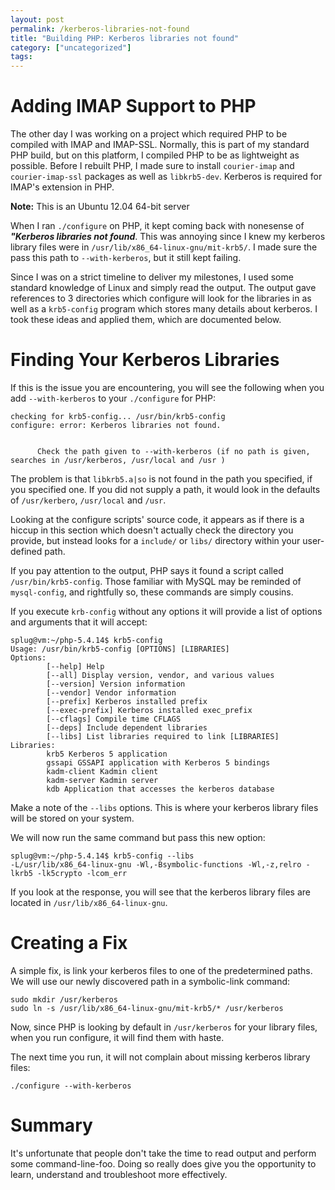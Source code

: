 ```yaml
---
layout: post
permalink: /kerberos-libraries-not-found
title: "Building PHP: Kerberos libraries not found"
category: ["uncategorized"]
tags: 
---
```

# Adding IMAP Support to PHP

The other day I was working on a project which required PHP to be compiled with IMAP and IMAP-SSL. Normally, this is part of my standard PHP build, but on this platform, I compiled PHP to be as lightweight as possible. Before I rebuilt PHP, I made sure to install `courier-imap` and `courier-imap-ssl` packages as well as `libkrb5-dev`. Kerberos is required for IMAP's extension in PHP.

**Note:** This is an Ubuntu 12.04 64-bit server

When I ran `./configure` on PHP, it kept coming back with nonesense of **_"Kerberos libraries not found_**. This was annoying since I knew my kerberos library files were in `/usr/lib/x86_64-linux-gnu/mit-krb5/`. I made sure the pass this path to `--with-kerberos`, but it still kept failing.

Since I was on a strict timeline to deliver my milestones, I used some standard knowledge of Linux and simply read the output. The output gave references to 3 directories which configure will look for the libraries in as well as a `krb5-config` program which stores many details about kerberos. I took these ideas and applied them, which are documented below.

# Finding Your Kerberos Libraries

If this is the issue you are encountering, you will see the following when you add `--with-kerberos` to your `./configure` for PHP:

    checking for krb5-config... /usr/bin/krb5-config
    configure: error: Kerberos libraries not found.
    
    
          Check the path given to --with-kerberos (if no path is given, searches in /usr/kerberos, /usr/local and /usr )

The problem is that `libkrb5.a|so` is not found in the path you specified, if you specified one. If you did not supply a path, it would look in the defaults of `/usr/kerbero`, `/usr/local` and `/usr`.

Looking at the configure scripts' source code, it appears as if there is a hiccup in this section which doesn't actually check the directory you provide, but instead looks for a `include/` or `libs/` directory within your user-defined path.

If you pay attention to the output, PHP says it found a script called `/usr/bin/krb5-config`. Those familiar with MySQL may be reminded of `mysql-config`, and rightfully so, these commands are simply cousins.

If you execute `krb-config` without any options it will provide a list of options and arguments that it will accept:

    splug@vm:~/php-5.4.14$ krb5-config 
    Usage: /usr/bin/krb5-config [OPTIONS] [LIBRARIES]
    Options:
            [--help] Help
            [--all] Display version, vendor, and various values
            [--version] Version information
            [--vendor] Vendor information
            [--prefix] Kerberos installed prefix
            [--exec-prefix] Kerberos installed exec_prefix
            [--cflags] Compile time CFLAGS
            [--deps] Include dependent libraries
            [--libs] List libraries required to link [LIBRARIES]
    Libraries:
            krb5 Kerberos 5 application
            gssapi GSSAPI application with Kerberos 5 bindings
            kadm-client Kadmin client
            kadm-server Kadmin server
            kdb Application that accesses the kerberos database

Make a note of the `--libs` options. This is where your kerberos library files will be stored on your system.

We will now run the same command but pass this new option:

    splug@vm:~/php-5.4.14$ krb5-config --libs
    -L/usr/lib/x86_64-linux-gnu -Wl,-Bsymbolic-functions -Wl,-z,relro -lkrb5 -lk5crypto -lcom_err

If you look at the response, you will see that the kerberos library files are located in `/usr/lib/x86_64-linux-gnu`.

# Creating a Fix

A simple fix, is link your kerberos files to one of the predetermined paths. We will use our newly discovered path in a symbolic-link command:

    sudo mkdir /usr/kerberos
    sudo ln -s /usr/lib/x86_64-linux-gnu/mit-krb5/* /usr/kerberos

Now, since PHP is looking by default in `/usr/kerberos` for your library files, when you run configure, it will find them with haste.

The next time you run, it will not complain about missing kerberos library files:

    ./configure --with-kerberos

# Summary

It's unfortunate that people don't take the time to read output and perform some command-line-foo. Doing so really does give you the opportunity to learn, understand and troubleshoot more effectively.

